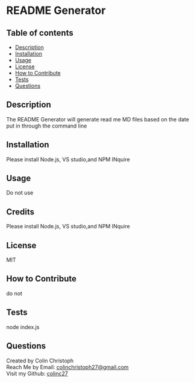 # README Generator 
  ## Table of contents
  - [Description](#description)
  - [Installation](#installation)
  - [Usage](#usage)
  - [License](#license)
  - [How to Contribute](#contribute)
  - [Tests](#tests)
  - [Questions](#questions)
  ## Description <a name="description"></a>
  The README Generator will generate read me MD files based on the date put in through the command line
  ## Installation <a name="installation"></a>
  Please install Node.js, VS studio,and NPM INquire
  ## Usage <a name="usage"></a>
  Do not use
  ## Credits <a name="credits"></a>
  Please install Node.js, VS studio,and NPM INquire
  ## License <a name="license"></a>
  MIT
  ## How to Contribute <a name="contribute"></a>
  do not 
  ## Tests <a name="tests"></a>
  node index.js
  ## Questions <a name="questions"></a>
  Created by Colin Christoph<br>
  Reach Me by Email: [colinchristoph27@gmail.com](mailto:colinchristoph27@gmail.com)<br>
  Visit my Github: [colinc27](https://github.com/colinc27)
